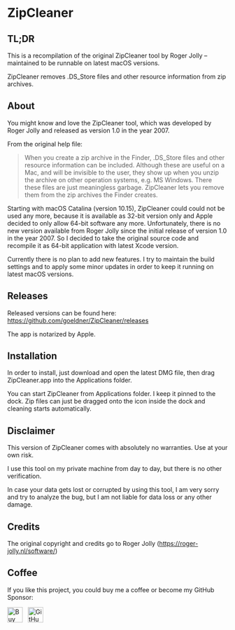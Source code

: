 # ZipCleaner

## TL;DR

This is a recompilation of the original ZipCleaner tool by Roger Jolly – maintained to be
runnable on latest macOS versions.

ZipCleaner removes .DS_Store files and other resource information from zip archives.

## About

You might know and love the ZipCleaner tool, which was developed by Roger Jolly and
released as version 1.0 in the year 2007.

From the original help file:

> When you create a zip archive in the Finder, .DS_Store files and other resource
> information can be included. Although these are useful on a Mac, and will be invisible
> to the user, they show up when you unzip the archive on other operation systems, e.g.
> MS Windows. There these files are just meaningless garbage. ZipCleaner lets you remove
> them from the zip archives the Finder creates.

Starting with macOS Catalina (version 10.15), ZipCleaner could could not be used any
more, because it is available as 32-bit version only and Apple decided to only allow
64-bit software any more. Unfortunately, there is no new version available from Roger
Jolly since the initial release of version 1.0 in the year 2007. So I decided to take the
original source code and recompile it as 64-bit application with latest Xcode version.

Currently there is no plan to add new features. I try to maintain the build settings and
to apply some minor updates in order to keep it running on latest macOS versions.

## Releases

Released versions can be found here: https://github.com/goeldner/ZipCleaner/releases

The app is notarized by Apple.

## Installation

In order to install, just download and open the latest DMG file, then drag ZipCleaner.app
into the Applications folder.

You can start ZipCleaner from Applications folder. I keep it pinned to the dock. Zip
files can just be dragged onto the icon inside the dock and cleaning starts automatically.

## Disclaimer

This version of ZipCleaner comes with absolutely no warranties. Use at your own risk.

I use this tool on my private machine from day to day, but there is no other verification.

In case your data gets lost or corrupted by using this tool, I am very sorry and try to
analyze the bug, but I am not liable for data loss or any other damage.

## Credits

The original copyright and credits go to Roger Jolly (https://roger-jolly.nl/software/)

## Coffee

If you like this project, you could buy me a coffee or become my GitHub Sponsor:

<a href="https://www.buymeacoffee.com/goeldner" target="_blank"><img src="https://cdn.buymeacoffee.com/buttons/default-orange.png" alt="Buy Me A Coffee" height="35"></a> &nbsp; 
<a href="https://github.com/sponsors/goeldner" target="_blank"><img src="https://img.shields.io/static/v1?label=Sponsor&message=%E2%9D%A4&logo=GitHub&color=FF813F&style=flat-square" alt="GitHub Sponsor" height="35"></a>
